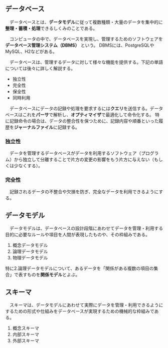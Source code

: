 ## データベース
　データベースとは、**データモデル**に従って複数種類・大量のデータを集中的に**整理・蓄積・処理**できるしくみのことである。

　コンピュータの中で、データベースを実現し、管理するためのソフトウェアを**データベース管理システム（DBMS）** という。
DBMSには、PostgreSQLやMySQL、H2などがある。

　データベースは、管理するデータに対して様々な機能を提供する。下記の単語については後々に詳しく解説する。
* 独立性
* 完全性
* 保全性
* 同時利用

　データベースにデータの記録や処理を要求するには**クエリ**を送信する。データベースはこれを**パーサ**で解析し、**オプティマイザ**で最適化して命令化する。
特に記録命令の場合は、データの整合性を保つために、記録内容や順番といった履歴を**ジャーナルファイル**に記録する。

### 独立性
　データを管理するデータベースがデータを利用するソフトウェア（プログラム）から独立して分離することで片方の変更の影響をもう片方に与えない（もしくは少なくする）。

### 完全性
　記録されるデータの不整合や欠損を防ぎ、完全なデータを利用できるようにする。

## データモデル
　データモデルは、データベースの設計段階にあわせてデータを管理・利用する目的に必要なルールや項目を人間が表現したものや、その枠組みである。
1. 概念データモデル
2. 論理データモデル
3. 物理データモデル

特に2.論理データモデルについて、あるデータを「関係がある複数の項目の集合」で表すものを**関係モデル**とよぶ。

## スキーマ
　スキーマは、データモデルにあわせて実際にデータを管理・利用できるようにするための形式や仕組みをデータベースが実現するための機械的な枠組みである。

1. 概念スキーマ
2. 内部スキーマ
3. 外部スキーマ





